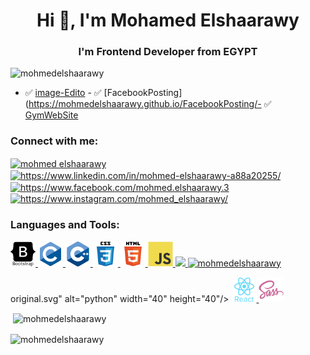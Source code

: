 <h1 align="center">Hi 👋, I'm Mohamed Elshaarawy</h1>
<h3 align="center">I'm Frontend Developer from EGYPT</h3>

<p align="left"> <img src="https://komarev.com/ghpvc/?username=mohmedelshaarawy&label=Profile%20views&color=0e21b4&style=flat-square" alt="mohmedelshaarawy" /> </p>


- ✅ [image-Edito](https://mohmedelshaarawy.github.io/image-Edito/) - ✅ [FacebookPosting](https://mohmedelshaarawy.github.io/FacebookPosting/- ✅ [GymWebSite](https://mohmedelshaarawy.github.io/GymWebSite/)

<h3 align="left">Connect with me:</h3>
<p align="left">
<a href="https://dev.to/mohmed elshaarawy" target="blank"><img align="center" src="https://raw.githubusercontent.com/rahuldkjain/github-profile-readme-generator/master/src/images/icons/Social/devto.svg" alt="mohmed elshaarawy" height="30" width="40" /></a>
<a href="https://linkedin.com/in/https://www.linkedin.com/in/mohmed-elshaarawy-a88a20255/" target="blank"><img align="center" src="https://raw.githubusercontent.com/rahuldkjain/github-profile-readme-generator/master/src/images/icons/Social/linked-in-alt.svg" alt="https://www.linkedin.com/in/mohmed-elshaarawy-a88a20255/" height="30" width="40" /></a>
<a href="https://fb.com/https://www.facebook.com/mohmed.elshaarawy.3" target="blank"><img align="center" src="https://raw.githubusercontent.com/rahuldkjain/github-profile-readme-generator/master/src/images/icons/Social/facebook.svg" alt="https://www.facebook.com/mohmed.elshaarawy.3" height="30" width="40" /></a>
<a href="https://instagram.com/https://www.instagram.com/mohmed_elshaarawy/" target="blank"><img align="center" src="https://raw.githubusercontent.com/rahuldkjain/github-profile-readme-generator/master/src/images/icons/Social/instagram.svg" alt="https://www.instagram.com/mohmed_elshaarawy/" height="30" width="40" /></a>
</p>

<h3 align="left">Languages and Tools:</h3>
<p align="left"> <a href="https://getbootstrap.com" target="_blank" rel="noreferrer"> <img src="https://raw.githubusercontent.com/devicons/devicon/master/icons/bootstrap/bootstrap-plain-wordmark.svg" alt="bootstrap" width="40" height="40"/> </a> <a href="https://www.cprogramming.com/" target="_blank" rel="noreferrer"> <img src="https://raw.githubusercontent.com/devicons/devicon/master/icons/c/c-original.svg" alt="c" width="40" height="40"/> </a> <a href="https://www.w3schools.com/cpp/" target="_blank" rel="noreferrer"> <img src="https://raw.githubusercontent.com/devicons/devicon/master/icons/cplusplus/cplusplus-original.svg" alt="cplusplus" width="40" height="40"/> </a> <a href="https://www.w3schools.com/css/" target="_blank" rel="noreferrer"> <img src="https://raw.githubusercontent.com/devicons/devicon/master/icons/css3/css3-original-wordmark.svg" alt="css3" width="40" height="40"/> </a> <a href="https://www.w3.org/html/" target="_blank" rel="noreferrer"> <img src="https://raw.githubusercontent.com/devicons/devicon/master/icons/html5/html5-original-wordmark.svg" alt="html5" width="40" height="40"/> </a> <a href="https://developer.mozilla.org/en-US/docs/Web/JavaScript" target="_blank" rel="noreferrer"> <img src="https://raw.githubusercontent.com/devicons/devicon/master/icons/javascript/javascript-original.svg" alt="javascript" width="40" height="40"/> </a> <a href="https://www.python.org" target="_blank" rel="noreferrer"> <img src="https://raw.githubusercontent.com/devicons/devicon/master/icons/python/python-
                                                                                                                                                                    <p align="left"> <a href="https://github.com/ryo-ma/github-profile-trophy"><img src="https://github-profile-trophy.vercel.app/?username=mohmedelshaarawy" alt="mohmedelshaarawy" /></a> </p>
                                                                                                                                                                                                                                                                                                                                                                                                                                                                                                                                                                                                                                                                                                                                                                                                                                                                                                                                                                                                                                                                                                                                                                                                                                                                                                                                    original.svg" alt="python" width="40" height="40"/> </a> <a href="https://reactjs.org/" target="_blank" rel="noreferrer"> <img src="https://raw.githubusercontent.com/devicons/devicon/master/icons/react/react-original-wordmark.svg" alt="react" width="40" height="40"/> </a> <a href="https://sass-lang.com" target="_blank" rel="noreferrer"> <img src="https://raw.githubusercontent.com/devicons/devicon/master/icons/sass/sass-original.svg" alt="sass" width="40" height="40"/> </a> </p>

<p>&nbsp;<img align="center" src="https://github-readme-stats.vercel.app/api?username=mohmedelshaarawy&show_icons=true&theme=dark&cache_seconds=1800&locale=en" alt="mohmedelshaarawy" /></p>

<p><img align="center" src="https://github-readme-streak-stats.herokuapp.com/?user=mohmedelshaarawy&theme=dark" alt="mohmedelshaarawy" /></p>
